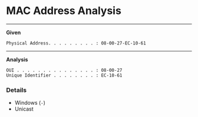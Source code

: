 # MAC Address Analysis
___
**Given**
```shell
Physical Address. . . . . . . . . : 08-00-27-EC-10-61
```
___
**Analysis**
```shell
OUI . . . . . . . . . . . . . . . : 08-00-27
Unique Identifier . . . . . . . . : EC-10-61
```
### Details
- Windows (`-`)
- Unicast